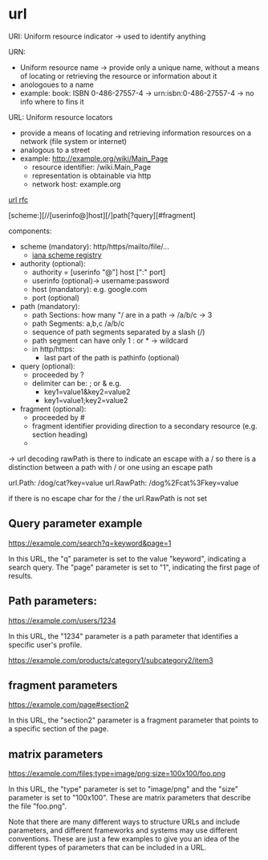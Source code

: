 # url

URI: Uniform resource indicator -> used to identify anything

URN: 
- Uniform resource name -> provide only a unique name, without a means of locating or retrieving the resource or information about it
- anologoues to a name
- example: book: ISBN 0-486-27557-4  -> urn:isbn:0-486-27557-4 -> no info where to fins it

URL: Uniform resource locators 
- provide a means of locating and retrieving information resources on a network (file system or internet)
- analogous to a street
- example: http://example.org/wiki/Main_Page
    - resource identifier: /wiki.Main_Page
    - representation is obtainable via http
    - network host: example.org

[url rfc](https://www.rfc-editor.org/rfc/rfc3986.html)

[scheme:][//[userinfo@]host][/]path[?query][#fragment]


components:
- scheme (mandatory): http/https/mailto/file/...
    - [iana scheme registry](https://www.iana.org/assignments/uri-schemes/uri-schemes.xhtml)
- authority (optional):
    - authority = [userinfo "@"] host [":" port]
    - userinfo (optional)-> username:password
    - host (mandatory): e.g. google.com
    - port (optional)
- path (mandatory):
    - path Sections: how many "/ are in a path -> /a/b/c -> 3
    - path Segments: a,b,c /a/b/c
    - sequence of path segments separated by a slash (/)
    - path segment can have only 1 : or * -> wildcard
    - in http/https:
        - last part of the path is pathinfo (optional)
- query (optional):
    - proceeded by ?
    - delimiter can be: ; or &
    e.g. 
        - key1=value1&key2=value2
        - key1=value1;key2=value2
- fragment (optional):
    - proceeded by #
    - fragment identifier providing direction to a secondary resource (e.g. section heading)
    - 


-> url decoding
rawPath is there to indicate an escape with a / so there is a distinction between a path with / or one using an escape path

url.Path: /dog/cat?key=value
url.RawPath: /dog%2Fcat%3Fkey=value

if there is no escape char for the / the url.RawPath is not set


## Query parameter example

https://example.com/search?q=keyword&page=1

In this URL, the "q" parameter is set to the value "keyword", indicating a search query. The "page" parameter is set to "1", indicating the first page of results.

## Path parameters:

https://example.com/users/1234

In this URL, the "1234" parameter is a path parameter that identifies a specific user's profile.

https://example.com/products/category1/subcategory2/item3

## fragment parameters

https://example.com/page#section2

In this URL, the "section2" parameter is a fragment parameter that points to a specific section of the page.

## matrix parameters

https://example.com/files;type=image/png;size=100x100/foo.png

In this URL, the "type" parameter is set to "image/png" and the "size" parameter is set to "100x100". These are matrix parameters that describe the file "foo.png".

Note that there are many different ways to structure URLs and include parameters, and different frameworks and systems may use different conventions. These are just a few examples to give you an idea of the different types of parameters that can be included in a URL.